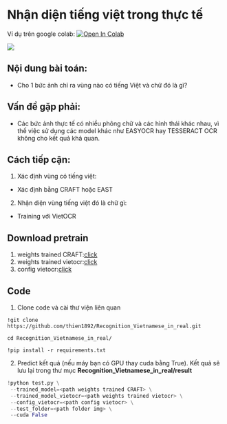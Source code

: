 # Nhận diện tiếng việt trong thực tế
Ví dụ trên google colab: <a href="https://colab.research.google.com/github/thien1892/Recognition_Vietnamese_in_real/blob/main/sample_craft_and_vietocr.ipynb" target="_parent"><img src="https://colab.research.google.com/assets/colab-badge.svg" alt="Open In Colab"/></a>

<img src = 'https://i.imgur.com/lBJrLOx.jpg'>


## Nội dung bài toán:
- Cho 1 bức ảnh chỉ ra vùng nào có tiếng Việt và chữ đó là gì?

## Vấn đề gặp phải:
- Các bức ảnh thực tế có nhiều phông chữ và các hình thái khác nhau, vì thế việc sử dụng các model khác như EASYOCR hay TESSERACT OCR không cho kết quả khả quan.

## Cách tiếp cận:
1. Xác định vùng có tiếng việt:
- Xác định bằng CRAFT hoặc EAST
2. Nhận diện vùng tiếng việt đó là chữ gì:
- Training với VietOCR

## Download pretrain

1. weights trained CRAFT:[click](https://drive.google.com/file/d/1Jsp2v5L69BFkkBnb6f3QSifz7Etd9t9g/view?usp=sharing)
2. weights trained vietocr:[click](https://drive.google.com/file/d/1SrlJmj5UeWHUIhc94cu8YmsRuTTFWbb7/view?usp=sharing)
3. config vietocr:[click](https://drive.google.com/file/d/1BAqAcX14TCsc83fOX8jn15_8r-hUs7t8)

## Code

1. Clone code và cài thư viện liên quan
```
!git clone https://github.com/thien1892/Recognition_Vietnamese_in_real.git
```
```
cd Recognition_Vietnamese_in_real/
```
```
!pip install -r requirements.txt
```

2. Predict kết quả (nếu máy bạn có GPU thay cuda bằng True). Kết quả sẽ lưu lại trong thư mục **Recognition_Vietnamese_in_real/result**
```python
!python test.py \
 --trained_model=<path weights trained CRAFT> \
 --trained_model_vietocr=<path weights trained vietocr> \
 --config_vietocr=<path config vietocr> \
 --test_folder=<path folder img> \
 --cuda False
```